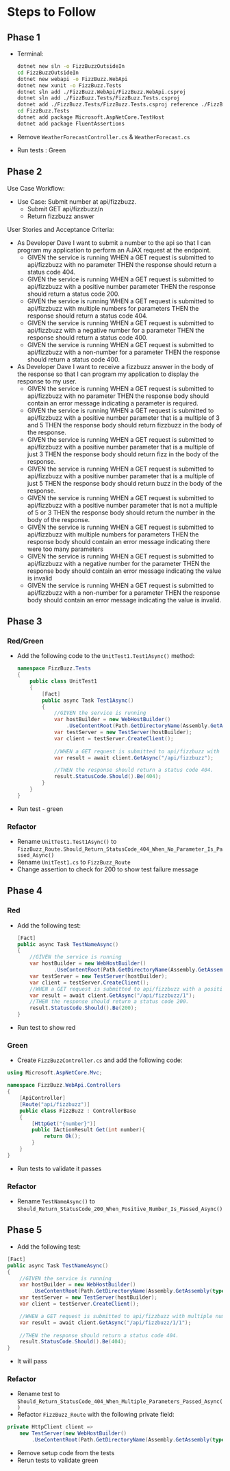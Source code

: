 # Steps to Follow

## Phase 1

* Terminal:
  
    ```bash
    dotnet new sln -o FizzBuzzOutsideIn
    cd FizzBuzzOutsideIn
    dotnet new webapi -o FizzBuzz.WebApi
    dotnet new xunit -o FizzBuzz.Tests
    dotnet sln add ./FizzBuzz.WebApi/FizzBuzz.WebApi.csproj
    dotnet sln add ./FizzBuzz.Tests/FizzBuzz.Tests.csproj
    dotnet add ./FizzBuzz.Tests/FizzBuzz.Tests.csproj reference ./FizzBuzz.WebApi/FizzBuzz.WebApi.csproj
    cd FizzBuzz.Tests
    dotnet add package Microsoft.AspNetCore.TestHost
    dotnet add package FluentAssertions
    ```

* Remove `WeatherForecastController.cs` & `WeatherForecast.cs`
* Run tests : Green

## Phase 2

Use Case Workflow:

* Use Case: Submit number at api/fizzbuzz.
  * Submit GET api/fizzbuzz/n
  * Return fizzbuzz answer

User Stories and Acceptance Criteria:

* As Developer Dave I want to submit a number to the api so that I can program my application to perform an AJAX request at the endpoint.
  * GIVEN the service is running WHEN a GET request is submitted to api/fizzbuzz with no parameter THEN the response should return a status code 404.
  * GIVEN the service is running WHEN a GET request is submitted to api/fizzbuzz with a positive number parameter THEN the response should return a status code 200.
  * GIVEN the service is running WHEN a GET request is submitted to api/fizzbuzz with multiple numbers for parameters THEN the response should return a status code 404.
  * GIVEN the service is running WHEN a GET request is submitted to api/fizzbuzz with a negative number for a parameter THEN the response should return a status code 400.
  * GIVEN the service is running WHEN a GET request is submitted to api/fizzbuzz with a non-number for a parameter THEN the response should return a status code 400.
* As Developer Dave I want to receive a fizzbuzz answer in the body of the response so that I can program my application to display the response to my user.
  * GIVEN the service is running WHEN a GET request is submitted to api/fizzbuzz with no parameter THEN the response body should contain an error message indicating a parameter is required.
  * GIVEN the service is running WHEN a GET request is submitted to api/fizzbuzz with a positive number parameter that is a multiple of 3 and 5 THEN the response body should return fizzbuzz in the body of the response.
  * GIVEN the service is running WHEN a GET request is submitted to api/fizzbuzz with a positive number parameter that is a multiple of just 3 THEN the response body should return fizz in the body of the response.
  * GIVEN the service is running WHEN a GET request is submitted to api/fizzbuzz with a positive number parameter that is a multiple of just 5 THEN the response body should return buzz in the body of the response.
  * GIVEN the service is running WHEN a GET request is submitted to api/fizzbuzz with a positive number parameter that is not a multiple of 5 or 3 THEN the response body should return the number in the body of the response.
  * GIVEN the service is running WHEN a GET request is submitted to api/fizzbuzz with multiple numbers for parameters THEN the response body should contain an error message indicating there were too many parameters
  * GIVEN the service is running WHEN a GET request is submitted to api/fizzbuzz with a negative number for the parameter THEN the response body should contain an error message indicating the value is invalid
  * GIVEN the service is running WHEN a GET request is submitted to api/fizzbuzz with a non-number for a parameter THEN the response body should contain an error message indicating the value is invalid.

## Phase 3

### Red/Green

* Add the following code to the `UnitTest1.Test1Async()` method:

  ```c#
  namespace FizzBuzz.Tests
  {
      public class UnitTest1
      {
          [Fact]
          public async Task Test1Async()
          {
              //GIVEN the service is running
              var hostBuilder = new WebHostBuilder()
                  .UseContentRoot(Path.GetDirectoryName(Assembly.GetAssembly(typeof(Startup)).Location)).UseStartup<Startup>();
              var testServer = new TestServer(hostBuilder);
              var client = testServer.CreateClient();
              
              //WHEN a GET request is submitted to api/fizzbuzz with no parameter
              var result = await client.GetAsync("/api/fizzbuzz");

              //THEN the response should return a status code 404.
              result.StatusCode.Should().Be(404);
          }
      }
  }
  ```

* Run test - green

### Refactor

* Rename `UnitTest1.Test1Async()` to `FizzBuzz_Route.Should_Return_StatusCode_404_When_No_Parameter_Is_Passed_Async()`
* Rename `UnitTest1.cs` to `FizzBuzz_Route`
* Change assertion to check for 200 to show test failure message

## Phase 4

### Red

* Add the following test:

  ```c#
  [Fact]
  public async Task TestNameAsync()
  {
      //GIVEN the service is running 
      var hostBuilder = new WebHostBuilder()
              .UseContentRoot(Path.GetDirectoryName(Assembly.GetAssembly(typeof(Startup)).Location)).UseStartup<Startup>();
      var testServer = new TestServer(hostBuilder);
      var client = testServer.CreateClient();
      //WHEN a GET request is submitted to api/fizzbuzz with a positive number parameter 
      var result = await client.GetAsync("/api/fizzbuzz/1");
      //THEN the response should return a status code 200.
      result.StatusCode.Should().Be(200);
  }
  ```

* Run test to show red

### Green

* Create `FizzBuzzController.cs` and add the following code:

```c#
using Microsoft.AspNetCore.Mvc;

namespace FizzBuzz.WebApi.Controllers
{
    [ApiController]
    [Route("api/fizzbuzz")]
    public class FizzBuzz : ControllerBase
    {
        [HttpGet("{number}")]
        public IActionResult Get(int number){
            return Ok();
        }
    }
}
```

* Run tests to validate it passes

### Refactor

* Rename `TestNameAsync()` to `Should_Return_StatusCode_200_When_Positive_Number_Is_Passed_Async()`

## Phase 5

* Add the following test:

```c#
[Fact]
public async Task TestNameAsync()
{
    //GIVEN the service is running
    var hostBuilder = new WebHostBuilder()
        .UseContentRoot(Path.GetDirectoryName(Assembly.GetAssembly(typeof(Startup)).Location)).UseStartup<Startup>();
    var testServer = new TestServer(hostBuilder);
    var client = testServer.CreateClient();

    //WHEN a GET request is submitted to api/fizzbuzz with multiple numbers for parameters 
    var result = await client.GetAsync("/api/fizzbuzz/1/1");
    
    //THEN the response should return a status code 404.
    result.StatusCode.Should().Be(404);
}
```

* It will pass

### Refactor 

* Rename test to `Should_Return_StatusCode_404_When_Multiple_Parameters_Passed_Async()`
* Refactor `FizzBuzz_Route` with the following private field:

```c#
private HttpClient client => 
    new TestServer(new WebHostBuilder()
        .UseContentRoot(Path.GetDirectoryName(Assembly.GetAssembly(typeof(Startup)).Location)).UseStartup<Startup>()).CreateClient();
```

* Remove setup code from the tests
* Rerun tests to validate green
